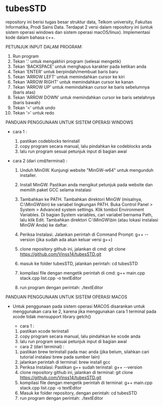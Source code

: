 # tubesSTD
repository ini berisi tugas besar struktur data, Telkom university, Fakultas Informatika, Prodi Sains Data. Terdapat 2 versi dalam repository ini (untuk sistem operasi windows dan sistem operasi macOS/linux). Implementasi kode dalam bahasa c++.

PETUNJUK INPUT DALAM PROGRAM:
1. Run program
2. Tekan '.' untuk mengakhiri program (selesai mengetik)
3. Tekan 'BACKSPACE' untuk menghapus karakter pada ketikan anda
4. Tekan 'ENTER' untuk berpindah/membuat baris baru
5. Tekan 'ARROW LEFT' untuk memindahkan cursor ke kiri
6. Tekan 'ARROW RIGHT' untuk memindahkan cursor ke kanan
7. Tekan 'ARROW UP' untuk memindahkan cursor ke baris sebelumnya (baris atas)
8. Tekan 'ARROW DOWN' untuk memindahkan cursor ke baris setelahnya (baris bawah)
9. Tekan '<' untuk undo
10. Tekan '>' untuk redo

PANDUAN PENGGUNAAN UNTUK SISTEM OPERASI WINDOWS
   - cara 1 :
     1. pastikan codeblocks terinstall
     2. copy program secara manual, lalu pindahkan ke codeblocks anda
     3. lalu run program sesuai petunjuk input di bagian awal
    
   - cara 2 (dari cmd/terminal) :
     1. Unduh MinGW.
        Kunjungi website "MinGW-w64" untuk mengunduh installer.
        
     2. Install MinGW.
        Pastikan anda mengikut petunjuk pada website dan memilih paket GCC selama instalasi
        
     3. Tambahkan ke PATH. Tambahkan direktori MinGW (misalnya, C:\MinGW\bin) ke variabel lingkungan PATH.
        Buka Control Panel > System > Advanced system settings.
        Klik tombol Environment Variables.
        Di bagian System variables, cari variabel bernama Path, lalu klik Edit.
        Tambahkan direktori C:\MinGW\bin (atau lokasi instalasi MinGW Anda) ke daftar.
        
     4. Periksa Instalasi. Jalankan perintah di Command Prompt:
        g++ --version (jika sudah ada akan keluar versi g++)
        
     5. clone repository github ini, jalankan di cmd:
        git clone https://github.com/Vinss14/tubesSTD.git
        
     6. masuk ke folder tubesSTD, jalankan perintah:
        cd tubesSTD

     7. kompilasi file dengan mengetik perintah di cmd:
        g++ main.cpp stack.cpp list.cpp -o textEditor

     8. run program dengan perintah:
        ./textEditor
        
PANDUAN PENGGUNAAN UNTUK SISTEM OPERASI MACOS

* Untuk penggunaan pada sistem operasi MACOS disarankan untuk menggunakan cara ke 2, karena jika menggunakan cara 1 terminal pada xcode tidak mensupport library getch()

    - cara 1 :
    1. pastikan xcode terinstall
    2. copy program secara manual, lalu pindahkan ke xcode anda
    3. lalu run program sesuai petunjuk input di bagian awal


    - cara 2 (dari terminal) :
    1. pastikan brew terinstall pada mac anda (jika belum, silahkan cari tutorial instalasi brew pada sumber lain)
    2. jalankan perintah di terminal:
       brew install gcc
    3. Periksa Instalasi: Pastikan g++ sudah terinstal:
       g++ --version
    4. clone repository github ini, jalankan di terminal:
       git clone https://github.com/Vinss14/tubesSTD.git
    5. kompilasi file dengan mengetik perintah di terminal:
       g++ main.cpp stack.cpp list.cpp -o textEditor
    6. Masuk ke folder repository, dengan perintah:
       cd tubesSTD
    7. run program dengan perintah:
       ./textEditor
        
     

  
   
   
    
   
